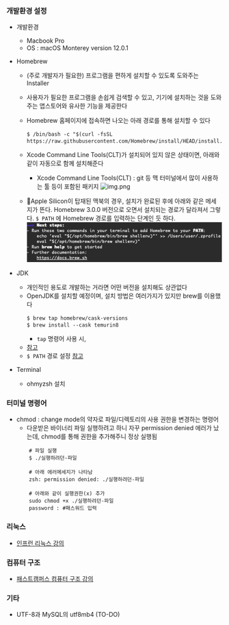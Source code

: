 ### 개발환경 설정

- 개발환경 
    - Macbook Pro
    - OS : macOS Monterey version 12.0.1

- Homebrew
    - (주로 개발자가 필요한) 프로그램을 편하게 설치할 수 있도록 도와주는 Installer 
    - 사용자가 필요한 프로그램을 손쉽게 검색할 수 있고, 기기에 설치하는 것을 도와주는 앱스토어와 유사한
    기능을 제공한다
    - Homebrew 홈페이지에 접속하면 나오는 아래 경로를 통해 설치할 수 있다
        ~~~shell
        $ /bin/bash -c "$(curl -fsSL https://raw.githubusercontent.com/Homebrew/install/HEAD/install.sh)"
        ~~~
    - Xcode Command Line Tools(CLT)가 설치되어 있지 않은 상태이면, 아래와 같이 자동으로 함께 설치해준다 
        - Xcode Command Line Tools(CLT) : git 등 맥 터미널에서 많이 사용하는 툴 등이 포함된 패키지
          ![img.png](img.png)
          
    - 📍Apple Silicon이 탑재된 맥북의 경우, 설치가 완료된 후에 아래와 같은 메세지가 뜬다. Homebrew 3.0.0 버전으로 오면서 
      설치되는 경로가 달라져서 그렇다. `$ PATH`  에 Homebrew 경로를 입력하는 단계인 듯 하다.  
      ![img_1.png](img_1.png)
      
- JDK 
    - 개인적인 용도로 개발하는 거라면 어떤 버전을 설치해도 상관없다
    - OpenJDK를 설치할 예정이며, 설치 방법은 여러가지가 있지만 brew를 이용했다
        ```shell
        $ brew tap homebrew/cask-versions
        $ brew install --cask temurin8
        ```
        - `tap` 명령어 사용 시,  
    - [참고](https://torbjorn.tistory.com/m/702)
    -  `$ PATH` 경로 설정 [참고](https://hymndev.tistory.com/5)
    
- Terminal 
    - ohmyzsh 설치 
    

### 터미널 명령어
- chmod : change mode의 약자로 파일/디렉토리의 사용 권한을 변경하는 명령어 
    - 다운받은 바이너리 파일 실행하려고 하니 자꾸 permission denied 에러가 났는데, chmod를 통해 권한을 추가해주니 정상 실행됨
    ```shell
        # 파일 실행 
        $ ./실행하려던-파일 
  
        # 아래 에러메세지가 나타남 
        zsh: permission denied: ./실행하려던-파일
  
        # 아래와 같이 실행권한(x) 추가
        sudo chmod +x ./실행하려던-파일
        password : #패스워드 입력 
    ```

### 리눅스
- [인프런 리눅스 강의](operating-system/linux.md)

### 컴퓨터 구조
- [패스트캠퍼스 컴퓨터 구조 강의](computer-structure/fast-campus.md)

### 기타
- UTF-8과 MySQL의 utf8mb4 (TO-DO)

  
    
  